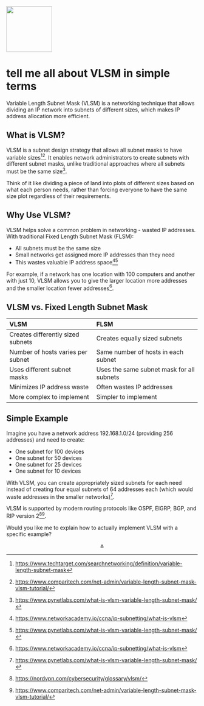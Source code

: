 <img src="https://r2cdn.perplexity.ai/pplx-full-logo-primary-dark%402x.png" class="logo" width="120"/>

# tell me all about  VLSM in simple terms

Variable Length Subnet Mask (VLSM) is a networking technique that allows dividing an IP network into subnets of different sizes, which makes IP address allocation more efficient.

## What is VLSM?

VLSM is a subnet design strategy that allows all subnet masks to have variable sizes[^1][^3]. It enables network administrators to create subnets with different subnet masks, unlike traditional approaches where all subnets must be the same size[^5].

Think of it like dividing a piece of land into plots of different sizes based on what each person needs, rather than forcing everyone to have the same size plot regardless of their requirements.

## Why Use VLSM?

VLSM helps solve a common problem in networking - wasted IP addresses. With traditional Fixed Length Subnet Mask (FLSM):

- All subnets must be the same size
- Small networks get assigned more IP addresses than they need
- This wastes valuable IP address space[^4][^5]

For example, if a network has one location with 100 computers and another with just 10, VLSM allows you to give the larger location more addresses and the smaller location fewer addresses[^4].

## VLSM vs. Fixed Length Subnet Mask

| VLSM | FLSM |
| :-- | :-- |
| Creates differently sized subnets | Creates equally sized subnets |
| Number of hosts varies per subnet | Same number of hosts in each subnet |
| Uses different subnet masks | Uses the same subnet mask for all subnets |
| Minimizes IP address waste | Often wastes IP addresses |
| More complex to implement | Simpler to implement |

## Simple Example

Imagine you have a network address 192.168.1.0/24 (providing 256 addresses) and need to create:

- One subnet for 100 devices
- One subnet for 50 devices
- One subnet for 25 devices
- One subnet for 10 devices

With VLSM, you can create appropriately sized subnets for each need instead of creating four equal subnets of 64 addresses each (which would waste addresses in the smaller networks)[^5].

VLSM is supported by modern routing protocols like OSPF, EIGRP, BGP, and RIP version 2[^2][^3].

Would you like me to explain how to actually implement VLSM with a specific example?

<div style="text-align: center">⁂</div>

[^1]: https://www.techtarget.com/searchnetworking/definition/variable-length-subnet-mask

[^2]: https://nordvpn.com/cybersecurity/glossary/vlsm/

[^3]: https://www.comparitech.com/net-admin/variable-length-subnet-mask-vlsm-tutorial/

[^4]: https://www.networkacademy.io/ccna/ip-subnetting/what-is-vlsm

[^5]: https://www.pynetlabs.com/what-is-vlsm-variable-length-subnet-mask/

[^6]: https://study-ccna.com/variable-length-subnet-mask-vlsm/

[^7]: https://www.netmaker.io/resources/vlsm

[^8]: https://www.youtube.com/watch?v=N7BEDtZ7G4g

[^9]: https://www.tutorialspoint.com/variable-length-subnet-mask-vlsm

[^10]: https://www.computernetworkingnotes.com/ccna-study-guide/vlsm-subnetting-examples-and-calculation-explained.html

[^11]: https://networklessons.com/subnetting/variable-length-subnet-mask-vlsm

[^12]: https://www.computernetworkingnotes.com/ccna-study-guide/vlsm-subnetting-explained-with-examples.html

[^13]: https://www.youtube.com/watch?v=gGFahxwt5j0

[^14]: https://www.scaler.in/variable-length-subnet-mask/

[^15]: https://www.youtube.com/watch?v=IgthYZ9N1vs

